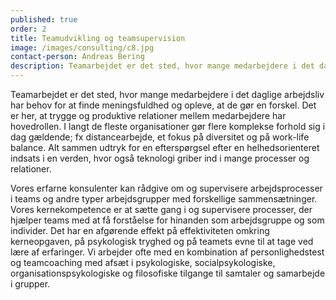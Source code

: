 ```yaml
---
published: true
order: 2
title: Teamudvikling og teamsupervision
image: /images/consulting/c8.jpg
contact-person: Andreas Bering
description: Teamarbejdet er det sted, hvor mange medarbejdere i det daglige arbejdsliv har behov for at finde meningsfuldhed og opleve, at de gør en forskel. Det er her, at trygge og produktive relationer mellem medarbejdere har hovedrollen.
---
```


Teamarbejdet er det sted, hvor mange medarbejdere i det daglige arbejdsliv har behov for at finde meningsfuldhed og opleve, at de gør en forskel. Det er her, at trygge og produktive relationer mellem medarbejdere har hovedrollen. I langt de fleste organisationer gør flere komplekse forhold sig i dag gældende; fx distancearbejde, et fokus på diversitet og på work-life balance. Alt sammen udtryk for en efterspørgsel efter en helhedsorienteret indsats i en verden, hvor også teknologi griber ind i mange processer og relationer.

Vores erfarne konsulenter kan rådgive om og supervisere arbejdsprocesser i teams og andre typer arbejdsgrupper med forskellige sammensætninger. Vores kernekompetence er at sætte gang i og supervisere processer, der hjælper teams med at få forståelse for hinanden som arbejdsgruppe og som individer. Det har en afgørende effekt på effektiviteten omkring kerneopgaven, på psykologisk tryghed og på teamets evne til at tage ved lære af erfaringer. Vi arbejder ofte med en kombination af personlighedstest og teamcoaching med afsæt i psykologiske, socialpsykologiske, organisationspsykologiske og filosofiske tilgange til samtaler og samarbejde i grupper. 
